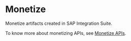 <!-- loio49b7841c2057477a960bf10f20e41c71 -->

# Monetize

Monetize artifacts created in SAP Integration Suite.

To know more about monetizing APIs, see [Monetize APIs](monetize-apis-fcdc89b.md).

